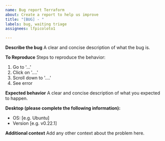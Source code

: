 ```yaml
---
name: Bug report Terraform
about: Create a report to help us improve
title: "[BUG] - "
labels: bug, waiting triage
assignees: lfpicoloto1

---
```


**Describe the bug**
A clear and concise description of what the bug is.

**To Reproduce**
Steps to reproduce the behavior:
1. Go to '...'
2. Click on '....'
3. Scroll down to '....'
4. See error

**Expected behavior**
A clear and concise description of what you expected to happen.

**Desktop (please complete the following information):**
 - OS: [e.g. Ubuntu]
 - Version [e.g. v0.22.1]

**Additional context**
Add any other context about the problem here.
